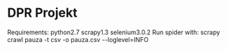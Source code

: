 # DPR Projekt
Requirements:
python2.7
scrapy1.3
selenium3.0.2
Run spider with:
scrapy crawl pauza -t csv -o pauza.csv --loglevel=INFO
